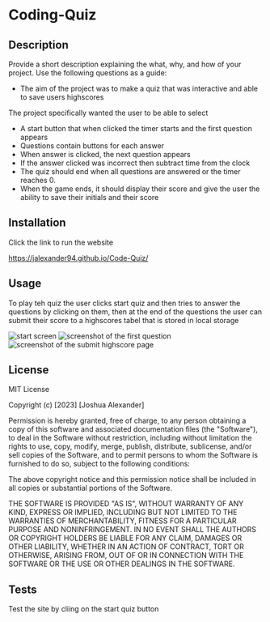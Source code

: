 # Coding-Quiz

## Description

Provide a short description explaining the what, why, and how of your project. Use the following questions as a guide:

- The aim of the project was to make a quiz that was interactive and able to save users highscores

The project specifically wanted the user to be able to select

- A start button that when clicked the timer starts and the first question appears
- Questions contain buttons for each answer
- When answer is clicked, the next question appears
- If the answer clicked was incorrect then subtract time from the clock
- The quiz should end when all questions are answered or the timer reaches 0.
- When the game ends, it should display their score and give the user the ability to save their initials and their score

## Installation

Click the link to run the website

https://jalexander94.github.io/Code-Quiz/

## Usage

To play teh quiz the user clicks start quiz and then tries to answer the questions by clicking on them, then at the end of the questions the user can submit their score to a highscores tabel that is stored in local storage

![start screen]([images/Screenshot%202023-01-17%20at%2021.53.56.png](https://github.com/JAlexander94/Code-Quiz/blob/main/assets/images/Screenshot%202023-01-24%20at%2023.41.41.png))
![screenshot of the first question]([images/Screenshot%202023-01-17%20at%2021.55.59.png](https://github.com/JAlexander94/Code-Quiz/blob/main/assets/images/Screenshot%202023-01-24%20at%2023.42.09.png))
![screenshot of the submit highscore page]([images/Screenshot%202023-01-17%20at%2021.56.11.png](https://github.com/JAlexander94/Code-Quiz/blob/main/assets/images/Screenshot%202023-01-24%20at%2023.42.59.png))

## License

MIT License

Copyright (c) [2023] [Joshua Alexander]

Permission is hereby granted, free of charge, to any person obtaining a copy
of this software and associated documentation files (the "Software"), to deal
in the Software without restriction, including without limitation the rights
to use, copy, modify, merge, publish, distribute, sublicense, and/or sell
copies of the Software, and to permit persons to whom the Software is
furnished to do so, subject to the following conditions:

The above copyright notice and this permission notice shall be included in all
copies or substantial portions of the Software.

THE SOFTWARE IS PROVIDED "AS IS", WITHOUT WARRANTY OF ANY KIND, EXPRESS OR
IMPLIED, INCLUDING BUT NOT LIMITED TO THE WARRANTIES OF MERCHANTABILITY,
FITNESS FOR A PARTICULAR PURPOSE AND NONINFRINGEMENT. IN NO EVENT SHALL THE
AUTHORS OR COPYRIGHT HOLDERS BE LIABLE FOR ANY CLAIM, DAMAGES OR OTHER
LIABILITY, WHETHER IN AN ACTION OF CONTRACT, TORT OR OTHERWISE, ARISING FROM,
OUT OF OR IN CONNECTION WITH THE SOFTWARE OR THE USE OR OTHER DEALINGS IN THE
SOFTWARE.


## Tests

Test the site by cliing on the start quiz button
